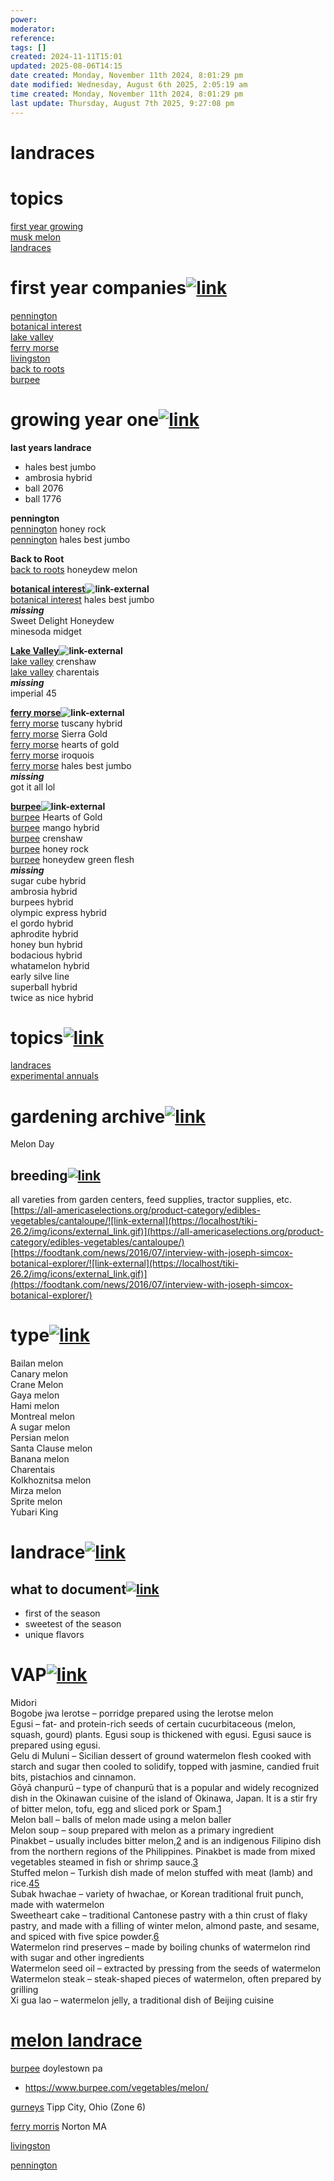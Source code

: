 ```yaml
---
power: 
moderator: 
reference: 
tags: []
created: 2024-11-11T15:01
updated: 2025-08-06T14:15
date created: Monday, November 11th 2024, 8:01:29 pm
date modified: Wednesday, August 6th 2025, 2:05:19 am
time created: Monday, November 11th 2024, 8:01:29 pm
last update: Thursday, August 7th 2025, 9:27:08 pm
---
```


# landraces
# topics

[first year growing](https://localhost/tiki-26.2/tiki-index.php?page=first-year-growing "first year growing")  
[musk melon](https://localhost/tiki-26.2/tiki-index.php?page=musk-melon "musk melon")  
[landraces](https://localhost/tiki-26.2/tiki-index.php?page=landraces "landraces")

# first year companies[![link](https://localhost/tiki-26.2/img/icons/link.png)](https://localhost/tiki-26.2/tiki-index.php?page=musk-melon-landrace#first_year_companies)

[pennington](https://localhost/tiki-26.2/tiki-index.php?page=pennington "pennington")  
[botanical interest](https://localhost/tiki-26.2/tiki-index.php?page=botanical-interest "botanical interest")  
[lake valley](https://localhost/tiki-26.2/tiki-index.php?page=lake-valley "lake valley")  
[ferry morse](https://localhost/tiki-26.2/tiki-index.php?page=ferry-morse "ferry morse")  
[livingston](https://localhost/tiki-26.2/tiki-index.php?page=livingston "livingston")  
[back to roots](https://localhost/tiki-26.2/tiki-index.php?page=back-to-roots "back to roots")  
[burpee](https://localhost/tiki-26.2/tiki-index.php?page=burpee "burpee")

# growing year one[![link](https://localhost/tiki-26.2/img/icons/link.png)](https://localhost/tiki-26.2/tiki-index.php?page=musk-melon-landrace#growing_year_one)

**last years landrace**

- hales best jumbo
- ambrosia hybrid
- ball 2076
- ball 1776

  
**pennington**  
[pennington](https://localhost/tiki-26.2/tiki-index.php?page=pennington "pennington") honey rock  
[pennington](https://localhost/tiki-26.2/tiki-index.php?page=pennington "pennington") hales best jumbo

**Back to Root**  
[back to roots](https://localhost/tiki-26.2/tiki-index.php?page=back-to-roots "back to roots") honeydew melon

**[botanical interest](https://www.botanicalinterests.com/collections/melons "External link")![link-external](https://localhost/tiki-26.2/img/icons/external_link.gif)**  
[botanical interest](https://localhost/tiki-26.2/tiki-index.php?page=botanical-interest "botanical interest") hales best jumbo  
_**missing**_  
Sweet Delight Honeydew  
minesoda midget

**[Lake Valley](https://lakevalleyseed.com/product-category/vegetables/page/4/ "External link")![link-external](https://localhost/tiki-26.2/img/icons/external_link.gif)**  
[lake valley](https://localhost/tiki-26.2/tiki-index.php?page=lake-valley "lake valley") crenshaw  
[lake valley](https://localhost/tiki-26.2/tiki-index.php?page=lake-valley "lake valley") charentais  
_**missing**_  
imperial 45

**[ferry morse](https://ferrymorse.com/collections/cantaloupe-seed "External link")![link-external](https://localhost/tiki-26.2/img/icons/external_link.gif)**  
[ferry morse](https://localhost/tiki-26.2/tiki-index.php?page=ferry-morse "ferry morse") tuscany hybrid  
[ferry morse](https://localhost/tiki-26.2/tiki-index.php?page=ferry-morse "ferry morse") Sierra Gold  
[ferry morse](https://localhost/tiki-26.2/tiki-index.php?page=ferry-morse "ferry morse") hearts of gold  
[ferry morse](https://localhost/tiki-26.2/tiki-index.php?page=ferry-morse "ferry morse") iroquois  
[ferry morse](https://localhost/tiki-26.2/tiki-index.php?page=ferry-morse "ferry morse") hales best jumbo  
_**missing**_  
got it all lol

**[burpee](https://www.burpee.com/vegetables/melon/?page=2 "External link")![link-external](https://localhost/tiki-26.2/img/icons/external_link.gif)**  
[burpee](https://localhost/tiki-26.2/tiki-index.php?page=burpee "burpee") Hearts of Gold  
[burpee](https://localhost/tiki-26.2/tiki-index.php?page=burpee "burpee") mango hybrid  
[burpee](https://localhost/tiki-26.2/tiki-index.php?page=burpee "burpee") crenshaw  
[burpee](https://localhost/tiki-26.2/tiki-index.php?page=burpee "burpee") honey rock  
[burpee](https://localhost/tiki-26.2/tiki-index.php?page=burpee "burpee") honeydew green flesh  
_**missing**_  
sugar cube hybrid  
ambrosia hybrid  
burpees hybrid  
olympic express hybrid  
el gordo hybrid  
aphrodite hybrid  
honey bun hybrid  
bodacious hybrid  
whatamelon hybrid  
early silve line  
superball hybrid  
twice as nice hybrid


# topics[![link](https://localhost/tiki-26.2/img/icons/link.png)](https://localhost/tiki-26.2/tiki-index.php?page=cucumis-melo#topics)

[landraces](https://localhost/tiki-26.2/tiki-editpage.php?page=landraces)  
[experimental annuals](https://localhost/tiki-26.2/tiki-editpage.php?page=experimental+annuals)

# gardening archive[![link](https://localhost/tiki-26.2/img/icons/link.png)](https://localhost/tiki-26.2/tiki-index.php?page=cucumis-melo#gardening_archive)

Melon Day

## breeding[![link](https://localhost/tiki-26.2/img/icons/link.png)](https://localhost/tiki-26.2/tiki-index.php?page=cucumis-melo#breeding)

all vareties from garden centers, feed supplies, tractor supplies, etc.  
[https://all-americaselections.org/product-category/edibles-vegetables/cantaloupe/![link-external](https://localhost/tiki-26.2/img/icons/external_link.gif)](https://all-americaselections.org/product-category/edibles-vegetables/cantaloupe/)  
[https://foodtank.com/news/2016/07/interview-with-joseph-simcox-botanical-explorer/![link-external](https://localhost/tiki-26.2/img/icons/external_link.gif)](https://foodtank.com/news/2016/07/interview-with-joseph-simcox-botanical-explorer/)

  
  

# type[![link](https://localhost/tiki-26.2/img/icons/link.png)](https://localhost/tiki-26.2/tiki-index.php?page=cucumis-melo#type)

Bailan melon  
Canary melon  
Crane Melon  
Gaya melon  
Hami melon  
Montreal melon  
A sugar melon  
Persian melon  
Santa Clause melon  
Banana melon  
Charentais  
Kolkhoznitsa melon  
Mirza melon  
Sprite melon  
Yubari King

# landrace[![link](https://localhost/tiki-26.2/img/icons/link.png)](https://localhost/tiki-26.2/tiki-index.php?page=cucumis-melo#landrace)

## what to document[![link](https://localhost/tiki-26.2/img/icons/link.png)](https://localhost/tiki-26.2/tiki-index.php?page=cucumis-melo#what_to_document)

- first of the season
- sweetest of the season
- unique flavors

# VAP[![link](https://localhost/tiki-26.2/img/icons/link.png)](https://localhost/tiki-26.2/tiki-index.php?page=cucumis-melo#VAP)

Midori  
Bogobe jwa lerotse – porridge prepared using the lerotse melon  
Egusi – fat- and protein-rich seeds of certain cucurbitaceous (melon, squash, gourd) plants. Egusi soup is thickened with egusi. Egusi sauce is prepared using egusi.  
Gelu di Muluni – Sicilian dessert of ground watermelon flesh cooked with starch and sugar then cooled to solidify, topped with jasmine, candied fruit bits, pistachios and cinnamon.  
Gōyā chanpurū – type of chanpurū that is a popular and widely recognized dish in the Okinawan cuisine of the island of Okinawa, Japan. It is a stir fry of bitter melon, tofu, egg and sliced pork or Spam.[1](https://localhost/tiki-26.2/1)  
Melon ball – balls of melon made using a melon baller  
Melon soup – soup prepared with melon as a primary ingredient  
Pinakbet – usually includes bitter melon,[2](https://localhost/tiki-26.2/2) and is an indigenous Filipino dish from the northern regions of the Philippines. Pinakbet is made from mixed vegetables steamed in fish or shrimp sauce.[3](https://localhost/tiki-26.2/3)  
Stuffed melon – Turkish dish made of melon stuffed with meat (lamb) and rice.[4](https://localhost/tiki-26.2/4)[5](https://localhost/tiki-26.2/5)  
Subak hwachae – variety of hwachae, or Korean traditional fruit punch, made with watermelon  
Sweetheart cake – traditional Cantonese pastry with a thin crust of flaky pastry, and made with a filling of winter melon, almond paste, and sesame, and spiced with five spice powder.[6](https://localhost/tiki-26.2/6)  
Watermelon rind preserves – made by boiling chunks of watermelon rind with sugar and other ingredients  
Watermelon seed oil – extracted by pressing from the seeds of watermelon  
Watermelon steak – steak-shaped pieces of watermelon, often prepared by grilling  
Xi gua lao – watermelon jelly, a traditional dish of Beijing cuisine

# [melon landrace](https://localhost/tiki-26.2/tiki-index.php?page=melon-landrace "refresh")

[burpee](https://localhost/tiki-26.2/tiki-editpage.php?page=burpee) doylestown pa

- https://www.burpee.com/vegetables/melon/

[gurneys](https://localhost/tiki-26.2/tiki-editpage.php?page=gurneys) Tipp City, Ohio (Zone 6)

[ferry morris](https://localhost/tiki-26.2/tiki-editpage.php?page=ferry+morris) Norton MA

[livingston](https://localhost/tiki-26.2/tiki-index.php?page=livingston "livingston")

[pennington](https://localhost/tiki-26.2/tiki-editpage.php?page=pennington)